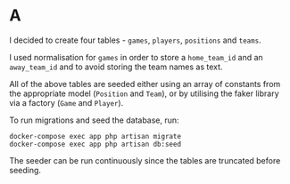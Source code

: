 # A

I decided to create four tables - `games`, `players`, `positions` and `teams`.

I used normalisation for `games` in order to store a `home_team_id` and an `away_team_id` and to avoid storing the team names as text.

All of the above tables are seeded either using an array of constants from the appropriate model (`Position` and `Team`), or by utilising the faker library via a factory (`Game` and `Player`).

To run migrations and seed the database, run:

```
docker-compose exec app php artisan migrate
docker-compose exec app php artisan db:seed
```

The seeder can be run continuously since the tables are truncated before seeding.